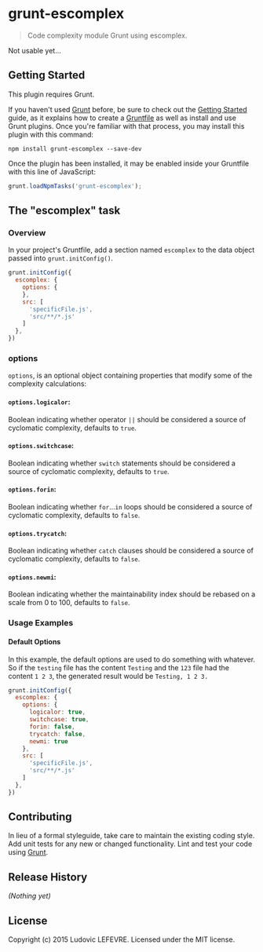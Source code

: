# grunt-escomplex

> Code complexity module Grunt using escomplex.

Not usable yet...

## Getting Started
This plugin requires Grunt.

If you haven't used [Grunt](http://gruntjs.com/) before, be sure to check out the [Getting Started](http://gruntjs.com/getting-started) guide, as it explains how to create a [Gruntfile](http://gruntjs.com/sample-gruntfile) as well as install and use Grunt plugins. Once you're familiar with that process, you may install this plugin with this command:

```shell
npm install grunt-escomplex --save-dev
```

Once the plugin has been installed, it may be enabled inside your Gruntfile with this line of JavaScript:

```js
grunt.loadNpmTasks('grunt-escomplex');
```

## The "escomplex" task

### Overview
In your project's Gruntfile, add a section named `escomplex` to the data object passed into `grunt.initConfig()`.

```js
grunt.initConfig({
  escomplex: {
    options: {
    },
    src: [
      'specificFile.js',
      'src/**/*.js'
    ]
  },
})
```

### options

`options`, is an optional object containing properties that modify some of the complexity calculations:

#### `options.logicalor`:
  Boolean indicating whether operator `||`
  should be considered a source of cyclomatic complexity,
  defaults to `true`.
#### `options.switchcase`:
  Boolean indicating whether `switch` statements
  should be considered a source of cyclomatic complexity,
  defaults to `true`.
#### `options.forin`:
  Boolean indicating whether `for`...`in` loops
  should be considered a source of cyclomatic complexity,
  defaults to `false`.
#### `options.trycatch`:
  Boolean indicating whether `catch` clauses
  should be considered a source of cyclomatic complexity,
  defaults to `false`.
#### `options.newmi`:
  Boolean indicating whether the maintainability
  index should be rebased on a scale from 0 to 100,
  defaults to `false`.

### Usage Examples

#### Default Options
In this example, the default options are used to do something with whatever. So if the `testing` file has the content `Testing` and the `123` file had the content `1 2 3`, the generated result would be `Testing, 1 2 3.`

```js
grunt.initConfig({
  escomplex: {
    options: {
      logicalor: true,
      switchcase: true,
      forin: false,
      trycatch: false,
      newmi: true
    },
    src: [
      'specificFile.js',
      'src/**/*.js'
    ]
  },
})
```

## Contributing
In lieu of a formal styleguide, take care to maintain the existing coding style. Add unit tests for any new or changed functionality. Lint and test your code using [Grunt](http://gruntjs.com/).

## Release History
_(Nothing yet)_

## License
Copyright (c) 2015 Ludovic LEFEVRE. Licensed under the MIT license.
